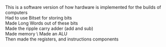 This is a software version of how hardware is implemented for the builds of computers\
Had to use Bitset for storing bits\
Made Long Words out of these bits
\
Made the ripple carry adder (add and sub)
\
Made memory
\ 
Made an ALU
\
Then made the registers, and instructions components
